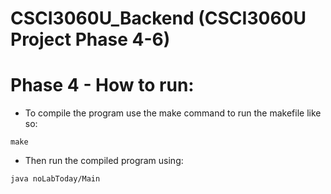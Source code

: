 # CSCI3060U_Backend (CSCI3060U Project Phase 4-6)

# Phase 4 - How to run:

- To compile the program use the make command to run the makefile like so:
```
make
```
- Then run the compiled program using:
```
java noLabToday/Main
```